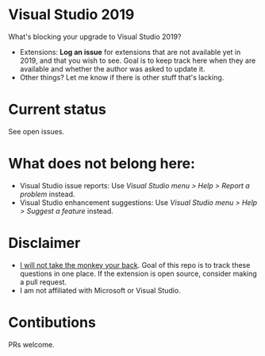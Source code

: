 # Visual Studio 2019

What's blocking your upgrade to Visual Studio 2019? 

* Extensions: **Log an issue** for extensions that are not available yet in 2019, and that you wish to see. Goal is to keep track here when they are available and whether the author was asked to update it.
* Other things? Let me know if there is other stuff that's lacking.

# Current status

See open issues.

# What does not belong here:

* Visual Studio issue reports: Use *Visual Studio menu > Help > Report a problem* instead.
* Visual Studio enhancement suggestions:  Use *Visual Studio menu > Help > Suggest a feature* instead.

# Disclaimer

* [I will not take the monkey your back](https://hbr.org/1999/11/management-time-whos-got-the-monkey). Goal of this repo is to track these questions in one place. If the extension is open source, consider making a pull request.
* I am not affiliated with Microsoft or Visual Studio.

# Contibutions

PRs welcome.
